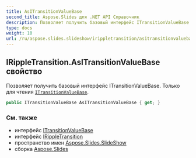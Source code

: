 ```yaml
---
title: AsITransitionValueBase
second_title: Aspose.Slides для .NET API Справочник
description: Позволяет получить базовый интерфейс ITransitionValueBase. Только для чтения ITransitionValueBaseaspose.slides.slideshow/itransitionvaluebase.
type: docs
weight: 10
url: /ru/aspose.slides.slideshow/irippletransition/asitransitionvaluebase/
---
```


## IRippleTransition.AsITransitionValueBase свойство

Позволяет получить базовый интерфейс ITransitionValueBase. Только для чтения [`ITransitionValueBase`](../../itransitionvaluebase).

```csharp
public ITransitionValueBase AsITransitionValueBase { get; }
```

### См. также

* интерфейс [ITransitionValueBase](../../itransitionvaluebase)
* интерфейс [IRippleTransition](../../irippletransition)
* пространство имен [Aspose.Slides.SlideShow](../../irippletransition)
* сборка [Aspose.Slides](../../../)

<!-- DO NOT EDIT: сгенерировано xmldocmd для Aspose.Slides.dll -->